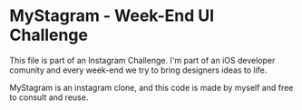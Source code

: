# MyStagram - Week-End UI Challenge

This file is part of an Instagram Challenge. I'm part of an iOS developer comunity and every week-end we try to bring designers ideas to life.

MyStagram is an instagram clone, and this code is made by myself and free to consult and reuse.  
